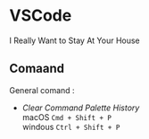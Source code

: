 # VSCode

I Really Want to Stay At Your House

## Comaand

General comand :

- *Clear Command Palette History*  
    macOS   ` Cmd + Shift + P `  
    windous ` Ctrl + Shift + P `
